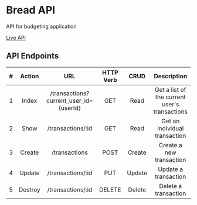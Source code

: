 # Bread API

API for budgeting application

[Live API](https://budget-bread.onrender.com)

## API Endpoints

|  #  | Action  |                  URL                   | HTTP Verb |  CRUD  |                  Description                  |
| :-: | :-----: | :------------------------------------: | :-------: | :----: | :-------------------------------------------: |
|  1  |  Index  | /transactions?current_user_id={userId} |    GET    |  Read  | Get a list of the current user's transactions |
|  2  |  Show   |           /transactions/:id            |    GET    |  Read  |         Get an individual transaction         |
|  3  | Create  |             /transactions              |   POST    | Create |           Create a new transaction            |
|  4  | Update  |           /transactions/:id            |    PUT    | Update |             Update a transaction              |
|  5  | Destroy |           /transactions/:id            |  DELETE   | Delete |             Delete a transaction              |
